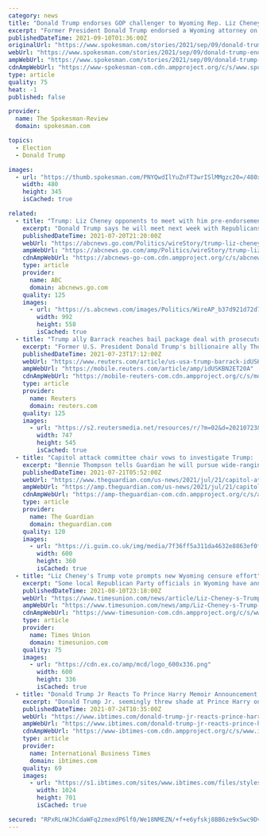 ```yaml
---
category: news
title: "Donald Trump endorses GOP challenger to Wyoming Rep. Liz Cheney"
excerpt: "Former President Donald Trump endorsed a Wyoming attorney on Thursday in his campaign to unseat U.S. Rep. Liz Cheney, one of his most vocal Republican critics."
publishedDateTime: 2021-09-10T01:36:00Z
originalUrl: "https://www.spokesman.com/stories/2021/sep/09/donald-trump-endorses-gop-challenger-to-wyoming-re/"
webUrl: "https://www.spokesman.com/stories/2021/sep/09/donald-trump-endorses-gop-challenger-to-wyoming-re/"
ampWebUrl: "https://www.spokesman.com/stories/2021/sep/09/donald-trump-endorses-gop-challenger-to-wyoming-re/?amp-content=amp"
cdnAmpWebUrl: "https://www-spokesman-com.cdn.ampproject.org/c/s/www.spokesman.com/stories/2021/sep/09/donald-trump-endorses-gop-challenger-to-wyoming-re/?amp-content=amp"
type: article
quality: 75
heat: -1
published: false

provider:
  name: The Spokesman-Review
  domain: spokesman.com

topics:
  - Election
  - Donald Trump

images:
  - url: "https://thumb.spokesman.com/PNYQwdIlYuZnFT3wrISlMMgzc20=/480x0/media.spokesman.com/photos/2021/09/02/61311cb765353.hires.jpg"
    width: 480
    height: 345
    isCached: true

related:
  - title: "Trump: Liz Cheney opponents to meet with him pre-endorsement"
    excerpt: "Donald Trump says he will meet next week with Republicans running against Rep. Liz Cheney and endorse one in the next few months"
    publishedDateTime: 2021-07-20T21:20:00Z
    webUrl: "https://abcnews.go.com/Politics/wireStory/trump-liz-cheney-opponents-meet-pre-endorsement-78955486"
    ampWebUrl: "https://abcnews.go.com/amp/Politics/wireStory/trump-liz-cheney-opponents-meet-pre-endorsement-78955486"
    cdnAmpWebUrl: "https://abcnews-go-com.cdn.ampproject.org/c/s/abcnews.go.com/amp/Politics/wireStory/trump-liz-cheney-opponents-meet-pre-endorsement-78955486"
    type: article
    provider:
      name: ABC
      domain: abcnews.go.com
    quality: 125
    images:
      - url: "https://s.abcnews.com/images/Politics/WireAP_b37d921d72d742fd9d217beb767a21bb_16x9_992.jpg"
        width: 992
        height: 558
        isCached: true
  - title: "Trump ally Barrack reaches bail package deal with prosecutors"
    excerpt: "Former U.S. President Donald Trump's billionaire ally Thomas Barrack has reached a deal with prosecutors that will allow for his release from custody while he awaits trial on federal charges including illegal foreign lobbying,"
    publishedDateTime: 2021-07-23T17:12:00Z
    webUrl: "https://www.reuters.com/article/us-usa-trump-barrack-idUSKBN2ET20A"
    ampWebUrl: "https://mobile.reuters.com/article/amp/idUSKBN2ET20A"
    cdnAmpWebUrl: "https://mobile-reuters-com.cdn.ampproject.org/c/s/mobile.reuters.com/article/amp/idUSKBN2ET20A"
    type: article
    provider:
      name: Reuters
      domain: reuters.com
    quality: 125
    images:
      - url: "https://s2.reutersmedia.net/resources/r/?m=02&d=20210723&t=2&i=1569790308&w=&fh=545px&fw=&ll=&pl=&sq=&r=LYNXMPEH6M12B"
        width: 747
        height: 545
        isCached: true
  - title: "Capitol attack committee chair vows to investigate Trump: ‘Nothing is off limits’"
    excerpt: "Bennie Thompson tells Guardian he will pursue wide-ranging inquiry to uncover root causes of January 6 attack"
    publishedDateTime: 2021-07-21T05:52:00Z
    webUrl: "https://www.theguardian.com/us-news/2021/jul/21/capitol-attack-committee-chair-bennie-thompson"
    ampWebUrl: "https://amp.theguardian.com/us-news/2021/jul/21/capitol-attack-committee-chair-bennie-thompson"
    cdnAmpWebUrl: "https://amp-theguardian-com.cdn.ampproject.org/c/s/amp.theguardian.com/us-news/2021/jul/21/capitol-attack-committee-chair-bennie-thompson"
    type: article
    provider:
      name: The Guardian
      domain: theguardian.com
    quality: 120
    images:
      - url: "https://i.guim.co.uk/img/media/7f36ff5a311da4632e8863ef0fdc85fa162284ef/0_217_6000_3600/master/6000.jpg?width=300&quality=45&auto=format&fit=max&dpr=2&s=09fdd6c7dcbed93b2a2bab5a95923954"
        width: 600
        height: 360
        isCached: true
  - title: "Liz Cheney's Trump vote prompts new Wyoming censure effort"
    excerpt: "Some local Republican Party officials in Wyoming have announced they will no longer recognize Liz Cheney as a party member because of her vote to impeach Donald Trump. “In the immortal words of the 45th President of the United States of America,"
    publishedDateTime: 2021-08-10T23:18:00Z
    webUrl: "https://www.timesunion.com/news/article/Liz-Cheney-s-Trump-vote-prompts-new-Wyoming-16377419.php"
    ampWebUrl: "https://www.timesunion.com/news/amp/Liz-Cheney-s-Trump-vote-prompts-new-Wyoming-16377419.php"
    cdnAmpWebUrl: "https://www-timesunion-com.cdn.ampproject.org/c/s/www.timesunion.com/news/amp/Liz-Cheney-s-Trump-vote-prompts-new-Wyoming-16377419.php"
    type: article
    provider:
      name: Times Union
      domain: timesunion.com
    quality: 75
    images:
      - url: "https://cdn.ex.co/amp/mcd/logo_600x336.png"
        width: 600
        height: 336
        isCached: true
  - title: "Donald Trump Jr Reacts To Prince Harry Memoir Announcement, Gets Slammed On Twitter"
    excerpt: "Donald Trump Jr. seemingly threw shade at Prince Harry on Twitter following the announcement that the Duke of Sussex is publishing a memoir."
    publishedDateTime: 2021-07-24T10:35:00Z
    webUrl: "https://www.ibtimes.com/donald-trump-jr-reacts-prince-harry-memoir-announcement-gets-slammed-twitter-3258766"
    ampWebUrl: "https://www.ibtimes.com/donald-trump-jr-reacts-prince-harry-memoir-announcement-gets-slammed-twitter-3258766?amp=1"
    cdnAmpWebUrl: "https://www-ibtimes-com.cdn.ampproject.org/c/s/www.ibtimes.com/donald-trump-jr-reacts-prince-harry-memoir-announcement-gets-slammed-twitter-3258766?amp=1"
    type: article
    provider:
      name: International Business Times
      domain: ibtimes.com
    quality: 69
    images:
      - url: "https://s1.ibtimes.com/sites/www.ibtimes.com/files/styles/full/public/2020/08/25/donald-trump-jr-addressed-the-first-night-of.jpg"
        width: 1024
        height: 701
        isCached: true

secured: "RPxRLnWJhCdaWFq2zmexdP6lf0/We18NMEZN/+f+e6yfskj8BB6ze9xSwc9DvEXaaBpvAtmXr6HZjV2/jFJPyf+cLvuCkhntJmStegopquiFlWcWFvFF6UU/31RBvWT/zx/oEA3WpLbmkGSbK0L/+70lZy/Gu3sOpAoHbtfLc8LIJUxCxDM+VissFx1ehKNEWLFi/znpDhlEgOcsW/ZYSf9Ukk9RtaHXh/BNnL3aNW7ayqskSdq/qQX68g66YQOm0qjS/Rmu+o/uPoxwTh11zQvuM7weHkIV32sI0bbsxzNoe9uI7ETIlNN0W61zRiliNfjAesr+5iR5Qay9n08AP+J3EHXYc6MgcZIXMwLIJE4=;khqel2qiYGfMn23ee1jkTQ=="
---
```


